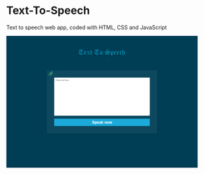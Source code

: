 # Text-To-Speech
Text to speech web app, coded with HTML, CSS and JavaScript

<img src="/Text to speech.png" alt="Text to speech">
